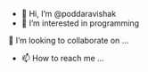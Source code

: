 - 👋 Hi, I’m @poddaravishak
- 👀 I’m interested in programming

 💞️ I’m looking to collaborate on ...
- 📫 How to reach me ...

<!---
poddaravishak/poddaravishak is a ✨ special ✨ repository because its `README.md` (this file) appears on your GitHub profile.
You can click the Preview link to take a look at your changes.
--->
